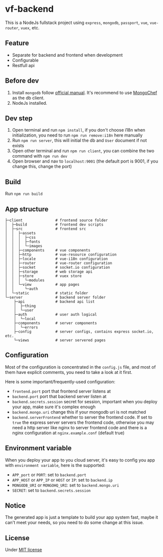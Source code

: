 # vf-backend
This is a NodeJs fullstack project using `express`, `mongodb`, `passport`, `vue`, `vue-router`, `vuex`, etc.

## Feature
- Separate for backend and frontend when development
- Configurable
- Restfull api

## Before dev
1. Install `mongodb` follow [official manual](https://docs.mongodb.com/manual/installation/). It's recommend to use [MongoChef](3t.io/mongochef/) as the db client.
2. NodeJs installed.

## Dev step
1. Open terminal and run `npm install`, if you don't choose i18n when initialization, you need to run `npm run remove:i18n` here manually
2. Run `npm run server`, this will initial the db and `User` document if not exists
3. Open other terminal and run `npm run client`, you can combine the two command with `npm run dev`
4. Open browser and nav to `localhost:9001` (the default port is 9001, if you change this, change the port)

## Build
Run `npm run build`

## App structure
```
├─client               # frontend source folder
│  ├─build             # frontend dev scripts
│  ├─src               # frontend src
│  │  ├─assets
│  │  │  ├─css
│  │  │  ├─fonts
│  │  │  └─images
│  │  ├─components     # vue components
│  │  ├─http           # vue-resource configuration
│  │  ├─locale         # vue-i18n configuration
│  │  ├─router         # vue-router configuration
│  │  ├─socket         # socket.io configuration
│  │  ├─storage        # web storage api
│  │  ├─store          # vuex store
│  │  │  └─modules
│  │  └─view           # app pages
│  │     └─auth
│  └─static            # static folder
└─server               # backend server folder
    ├─api              # backend api list
    │  ├─thing
    │  └─user
    ├─auth             # user auth logical
    │  └─local
    ├─components       # server components
    │  └─errors
    ├─config           # server configs, contains express socket.io, etc.
    └─views            # server servered pages
```

## Configuration
Most of the configuration is concentrated in the `config.js` file, and most of them have explicit comments, you need to take a look at it first.

Here is some important/frequently-used configuration:
- `frontend.port` port that frontend server listens at
- `backend.port` port that backend server listen at
- `backend.secrets.session` secret for session, important when you deploy your app, make sure it's complex enough
- `backend.mongo.uri` change this if your mongodb uri is not matched
- `backend.serverFrontend` whether to server the frontend code. If set to `true` the express server servers the frontend code, otherwise you may need a http server like nginx to server frontend code and there is a nginx configuration at `nginx.example.conf` (default true)

## Environment variable
When you deploy your app to you cloud server, it's easy to config you app with `environment variable`, here is the supported:  
- `APP_port` or `PORT`: set to `backend.port`
- `APP_HOST` or `APP_IP` or `HOST` or `IP`: set to `backend.ip`
- `MONGODB_URI` or `MONGOHQ_URI`: set to `backend.mongo.uri`
- `SECRET`: set to `backend.secrets.session`

## Notice
The generated app is just a template to build your app system fast, maybe it can't meet your needs, so you need to do some change at this issue.

## License
Under [MIT license](./LICENSE)
